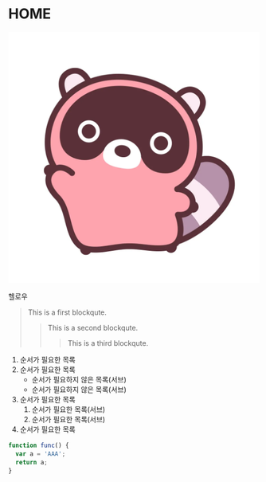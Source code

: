 # HOME

![Alt text](/img/doguri.webp)

헬로우
> This is a first blockqute.
>> This is a second blockqute.
>>> This is a third blockqute.

1. 순서가 필요한 목록
1. 순서가 필요한 목록
    - 순서가 필요하지 않은 목록(서브) 
    - 순서가 필요하지 않은 목록(서브) 
1. 순서가 필요한 목록
    1. 순서가 필요한 목록(서브)
    1. 순서가 필요한 목록(서브)
1. 순서가 필요한 목록

```javascript
function func() {
  var a = 'AAA';
  return a;
}
```